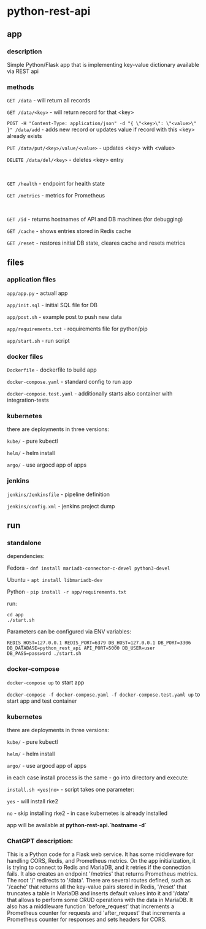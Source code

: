 # python-rest-api       

## app

### description

Simple Python/Flask app that is implementing key-value dictionary available via REST api

### methods

`GET /data` - will return all records

`GET /data/<key>` - will return record for that \<key\>
    
`POST -H "Content-Type: application/json" -d "{ \"<key>\": \"<value>\" }" /data/add` - adds new record or updates value if record with this \<key\> already exists

`PUT /data/put/<key>/value/<value>` - updates \<key\> with \<value\>

`DELETE /data/del/<key>` - deletes \<key\> entry

</br>

`GET /health` - endpoint for health state

`GET /metrics` - metrics for Prometheus

</br>

`GET /id` - returns hostnames of API and DB machines (for debugging)

`GET /cache` - shows entries stored in Redis cache

`GET /reset` - restores initial DB state, cleares cache and resets metrics

## files

### application files

`app/app.py` - actuall app

`app/init.sql` - initial SQL file for DB
    
`app/post.sh` - example post to push new data

`app/requirements.txt` - requirements file for python/pip

`app/start.sh` - run script
       
### docker files

`Dockerfile` - dockerfile to build app

`docker-compose.yaml` - standard config to run app    

`docker-compose.test.yaml` - additionally starts also container with integration-tests

### kubernetes

there are deployments in three versions:

`kube/` - pure kubectl

`helm/` - helm install

`argo/` - use argocd app of apps

### jenkins

`jenkins/Jenkinsfile` - pipeline definition

`jenkins/config.xml` - jenkins project dump
  
## run

### standalone

dependencies:

Fedora - `dnf install mariadb-connector-c-devel python3-devel`

Ubuntu - `apt install libmariadb-dev`

Python - `pip install -r app/requirements.txt`

run:

```
cd app
./start.sh
```
Parameters can be configured via ENV variables:

```
REDIS_HOST=127.0.0.1 REDIS_PORT=6379 DB_HOST=127.0.0.1 DB_PORT=3306 DB_DATABASE=python_rest_api API_PORT=5000 DB_USER=user DB_PASS=password ./start.sh
```

### docker-compose

`docker-compose up` to start app

`docker-compose -f docker-compose.yaml -f docker-compose.test.yaml up` to start app and test container

### kubernetes

there are deployments in three versions:

`kube/` - pure kubectl

`helm/` - helm install

`argo/` - use argocd app of apps



in each case install process is the same - go into directory and execute:


`install.sh <yes|no>` - script takes one parameter:

`yes` - will install rke2
    
`no` - skip installing rke2 - in case kubernetes is already installed

app will be available at **python-rest-api.\`hostname -d\`**

### ChatGPT description:

This is a Python code for a Flask web service. It has some middleware for handling CORS, Redis, and Prometheus metrics. On the app initialization, it is trying to connect to Redis and MariaDB, and it retries if the connection fails.
It also creates an endpoint '/metrics' that returns Prometheus metrics. The root '/' redirects to '/data'. There are several routes defined, such as '/cache' that returns all the key-value pairs stored in Redis, '/reset' that truncates a table in MariaDB and inserts default values into it and '/data' that allows to perform some CRUD operations with the data in MariaDB. It also has a middleware function 'before_request' that increments a Prometheus counter for requests and 'after_request' that increments a Prometheus counter for responses and sets headers for CORS.
 
